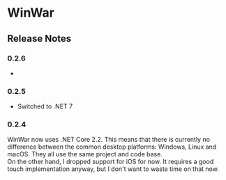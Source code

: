 # WinWar
## Release Notes
### 0.2.6
- 

### 0.2.5
- Switched to .NET 7

### 0.2.4
WinWar now uses .NET Core 2.2. This means that there is currently no difference between 
the common desktop platforms: Windows, Linux and macOS. They all use the same project and
code base.  
On the other hand, I dropped support for iOS for now. It requires a good touch implementation 
anyway, but I don't want to waste time on that now.
